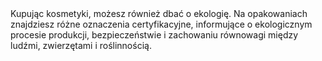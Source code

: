 ---
layout: nothing
categories: Zakupy
tags: tip
body: Kupując kosmetyki, możesz również dbać o ekologię. Na opakowaniach znajdziesz różne oznaczenia certyfikacyjne, informujące o ekologicznym procesie produkcji, bezpieczeństwie i zachowaniu równowagi między ludźmi, zwierzętami i roślinnością.
---